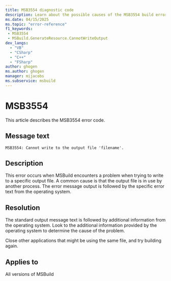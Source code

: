 ```yaml
---
title: MSB3554 diagnostic code
description: Learn about the possible causes of the MSB3554 build error and get troubleshooting tips.
ms.date: 04/15/2025
ms.topic: "error-reference"
f1_keywords:
 - MSB3554
 - MSBuild.GenerateResource.CannotWriteOutput
dev_langs:
  - "VB"
  - "CSharp"
  - "C++"
  - "FSharp"
author: ghogen
ms.author: ghogen
manager: mijacobs
ms.subservice: msbuild
---
```

# MSB3554

This article describes the MSB3554 error code.

## Message text

`MSB3554: Cannot write to the output file 'filename'.`

## Description

This error occurs when MSBuild encounters a problem when trying to write to a specific output file. A common cause is that the output file is in use by another process. The error message output is followed by the specific error text from the operating system.

## Resolution

The standard output message text is followed by additional information from the operating system. Look to the additional information provided by the operating system to determine the cause of the problem.

Close other applications that might be using the same file, and try building again.

## Applies to

All versions of MSBuild